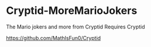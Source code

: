 # Cryptid-MoreMarioJokers
The Mario jokers and more from Cryptid Requires Cryptid

https://github.com/MathIsFun0/Cryptid
